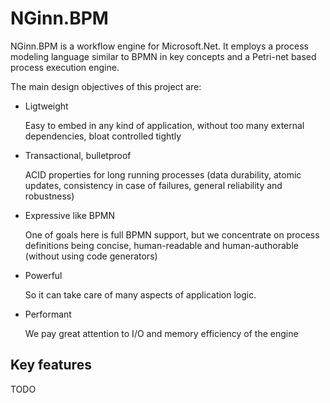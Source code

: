 NGinn.BPM
=========

NGinn.BPM is a workflow engine for Microsoft.Net. It employs a process modeling language similar to BPMN in key concepts and a Petri-net based process execution engine.

The main design objectives of this project are:

*   Ligtweight

    Easy to embed in any kind of application, without too many external dependencies, bloat controlled tightly

*   Transactional, bulletproof

    ACID properties for long running processes (data durability, atomic updates, consistency in case of failures, general reliability and robustness)

*   Expressive like BPMN

    One of goals here is full BPMN support, but we concentrate on process definitions being concise, human-readable and human-authorable (without using code generators)

*   Powerful
    
    So it can take care of many aspects of application logic.

*   Performant

    We pay great attention to I/O and memory efficiency of the engine
    
Key features
------------

TODO
    